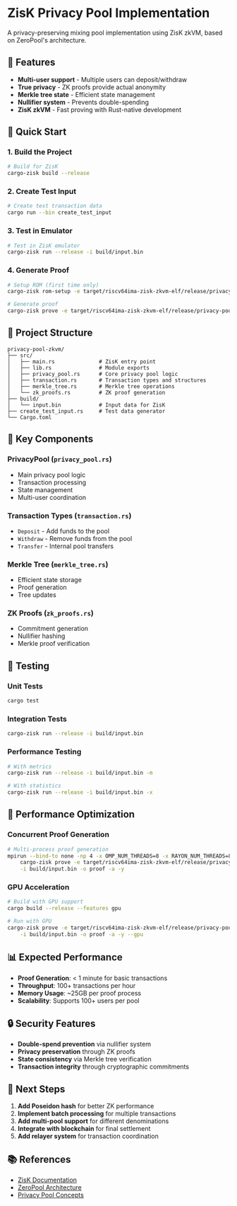 # ZisK Privacy Pool Implementation

A privacy-preserving mixing pool implementation using ZisK zkVM, based on ZeroPool's architecture.

## 🎯 **Features**

- **Multi-user support** - Multiple users can deposit/withdraw
- **True privacy** - ZK proofs provide actual anonymity
- **Merkle tree state** - Efficient state management
- **Nullifier system** - Prevents double-spending
- **ZisK zkVM** - Fast proving with Rust-native development

## 🚀 **Quick Start**

### 1. Build the Project

```bash
# Build for ZisK
cargo-zisk build --release
```

### 2. Create Test Input

```bash
# Create test transaction data
cargo run --bin create_test_input
```

### 3. Test in Emulator

```bash
# Test in ZisK emulator
cargo-zisk run --release -i build/input.bin
```

### 4. Generate Proof

```bash
# Setup ROM (first time only)
cargo-zisk rom-setup -e target/riscv64ima-zisk-zkvm-elf/release/privacy-pool-zkvm -k $HOME/.zisk/provingKey

# Generate proof
cargo-zisk prove -e target/riscv64ima-zisk-zkvm-elf/release/privacy-pool-zkvm -i build/input.bin -o proof -a -y
```

## 📁 **Project Structure**

```
privacy-pool-zkvm/
├── src/
│   ├── main.rs              # ZisK entry point
│   ├── lib.rs               # Module exports
│   ├── privacy_pool.rs      # Core privacy pool logic
│   ├── transaction.rs       # Transaction types and structures
│   ├── merkle_tree.rs       # Merkle tree operations
│   └── zk_proofs.rs         # ZK proof generation
├── build/
│   └── input.bin            # Input data for ZisK
├── create_test_input.rs     # Test data generator
└── Cargo.toml
```

## 🔧 **Key Components**

### **PrivacyPool** (`privacy_pool.rs`)
- Main privacy pool logic
- Transaction processing
- State management
- Multi-user coordination

### **Transaction Types** (`transaction.rs`)
- `Deposit` - Add funds to the pool
- `Withdraw` - Remove funds from the pool
- `Transfer` - Internal pool transfers

### **Merkle Tree** (`merkle_tree.rs`)
- Efficient state storage
- Proof generation
- Tree updates

### **ZK Proofs** (`zk_proofs.rs`)
- Commitment generation
- Nullifier hashing
- Merkle proof verification

## 🧪 **Testing**

### **Unit Tests**
```bash
cargo test
```

### **Integration Tests**
```bash
cargo-zisk run --release -i build/input.bin
```

### **Performance Testing**
```bash
# With metrics
cargo-zisk run --release -i build/input.bin -m

# With statistics
cargo-zisk run --release -i build/input.bin -x
```

## 🚀 **Performance Optimization**

### **Concurrent Proof Generation**
```bash
# Multi-process proof generation
mpirun --bind-to none -np 4 -x OMP_NUM_THREADS=8 -x RAYON_NUM_THREADS=8 \
    cargo-zisk prove -e target/riscv64ima-zisk-zkvm-elf/release/privacy-pool-zkvm \
    -i build/input.bin -o proof -a -y
```

### **GPU Acceleration**
```bash
# Build with GPU support
cargo build --release --features gpu

# Run with GPU
cargo-zisk prove -e target/riscv64ima-zisk-zkvm-elf/release/privacy-pool-zkvm \
    -i build/input.bin -o proof -a -y --gpu
```

## 📊 **Expected Performance**

- **Proof Generation**: < 1 minute for basic transactions
- **Throughput**: 100+ transactions per hour
- **Memory Usage**: ~25GB per proof process
- **Scalability**: Supports 100+ users per pool

## 🔒 **Security Features**

- **Double-spend prevention** via nullifier system
- **Privacy preservation** through ZK proofs
- **State consistency** via Merkle tree verification
- **Transaction integrity** through cryptographic commitments

## 🎯 **Next Steps**

1. **Add Poseidon hash** for better ZK performance
2. **Implement batch processing** for multiple transactions
3. **Add multi-pool support** for different denominations
4. **Integrate with blockchain** for final settlement
5. **Add relayer system** for transaction coordination

## 📚 **References**

- [ZisK Documentation](https://0xpolygonhermez.github.io/zisk/getting_started/writing_programs.html)
- [ZeroPool Architecture](https://github.com/zeropoolnetwork/zeropool-substrate)
- [Privacy Pool Concepts](https://vitalik.ca/general/2022/11/22/poe.html)
